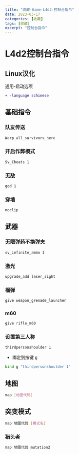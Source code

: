 ```yaml
---
title: "收藏-Game-L4d2-控制台指令"
date: 2023-03-17
categories: [收藏]
tags: [收藏]
excerpt: "控制台指令"
---
```


# L4d2控制台指令

## Linux汉化

通用-启动选项

```diff
+ -language schinese
```

## 基础指令

### 队友传送

```sh
Warp_all_survivors_here
```

### 开启作弊模式

```sh
Sv_Cheats 1
```

### 无敌

```sh
god 1
```

### 穿墙

```sh
noclip
```

## 武器

### 无限弹药不换弹夹

```sh
sv_infinite_ammo 1
```

### 激光

```sh
upgrade_add laser_sight
```

### 榴弹

```sh
give weapon_grenade_launcher
```

### m60

```sh
give rifle_m60
```

### 设置第三人称

```sh
thirdpersonshoulder 1
```

- 绑定到按键 <kbd> g </kbd>

```sh
bind g "thirdpersonshoulder 1"
```

## 地图

```sh
map [地图代码]
```

## 突变模式

```sh
map 地图代码 [模式名]
```

### 猎头者

```sh
map 地图代码 mutation2
```
